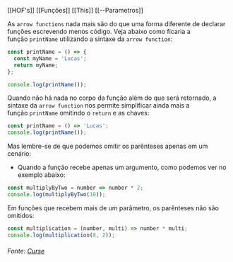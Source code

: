 [[HOF's]]
[[Funções]]
[[This]]
[[--Parametros]]



As `arrow functions` nada mais são do que uma forma diferente de declarar funções escrevendo menos código. Veja abaixo como ficaria a função `printName` utilizando a sintaxe da `arrow function`:
```js
const printName = () => {
  const myName = 'Lucas';
  return myName;
};

console.log(printName());
```

Quando não há nada no corpo da função além do que será retornado, a sintaxe da `arrow function` nos permite simplificar ainda mais a função `printName` omitindo o `return` e as chaves:
```js
const printName = () => 'Lucas';
console.log(printName());
```

Mas lembre-se de que podemos omitir os parênteses apenas em um cenário:

-   Quando a função recebe apenas um argumento, como podemos ver no exemplo abaixo:
```js
const multiplyByTwo = number => number * 2;
console.log(multiplyByTwo(10));
```

Em funções que recebem mais de um parâmetro, os parênteses não são omitidos:
```js
const multiplication = (number, multi) => number * multi;
console.log(multiplication(8, 2));
```

###### Fonte: [Curse](https://app.betrybe.com/learn/course/5e938f69-6e32-43b3-9685-c936530fd326/module/fc998c60-386e-46bc-83ca-4269beb17e17/section/131a8311-a3d9-4404-ae50-2ea6c971f5d8/day/3ff84b4e-d7c4-4e82-8e0d-ceb79321b834/lesson/9c61d961-587b-4a57-ae18-39e40652da17)


